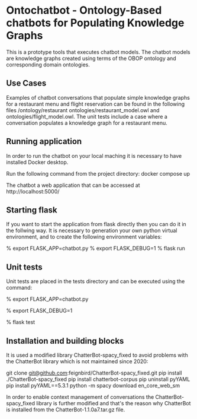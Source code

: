 # Ontochatbot - Ontology-Based chatbots for Populating Knowledge Graphs

This is a prototype tools that executes chatbot models. The chatbot models are knowledge graphs created using terms of the OBOP ontology and corresponding domain ontologies. 

## Use Cases
Examples of chatbot conversations that populate simple knowledge graphs for a restaurant menu and flight reservation can be found in the following files /ontology/restaurant ontologies/restaurant_model.owl and ontologies/flight_model.owl. The unit tests include a case where a conversation populates a knowledge graph for a restaurant menu.


## Running application
In order to run the chatbot on your local maching it is necessary to have installed Docker desktop.

Run the following command from the project directory:
docker compose up

The chatbot a web application that can be accessed at 
http://localhost:5000/



## Starting flask
If you want to start the application from flask directly then you can do it in the follwing way.
It is necessary to generation your own python virtual environment, and to create the following environment variables:

% export FLASK_APP=chatbot.py
% export FLASK_DEBUG=1 
% flask run


## Unit tests 

Unit tests are placed in the tests directory and can be executed using the command:

% export FLASK_APP=chatbot.py

% export FLASK_DEBUG=1 

%  flask test 


## Installation and building blocks
It is used a modified library ChatterBot-spacy_fixed to avoid problems with the ChatterBot library which is not maintained since 2020:

git clone git@github.com:feignbird/ChatterBot-spacy_fixed.git
pip install ./ChatterBot-spacy_fixed
pip install chatterbot-corpus
pip uninstall pyYAML
pip install pyYAML==5.3.1
python -m spacy download en_core_web_sm

In order to enable context management of conversations the ChatterBot-spacy_fixed library is further modified and that's the reason why ChatterBot is installed from the ChatterBot-1.1.0a7.tar.gz file.
